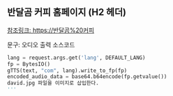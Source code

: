 ## 반달곰 커피 홈페이지 (H2 헤더)

[참조링크: https://반달곰%20커피](https://github.com/nttkor/david/blob/main/README.md) 

문구: 오디오 출력 소스코드

```python
lang = request.args.get('lang', DEFAULT_LANG)
fp = BytesIO()
gTTS(text, "com", lang).write_to_fp(fp)
encoded_audio_data = base64.b64encode(fp.getvalue())
david.jpg 파일을 이미지로 삽입한다.
'''